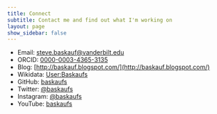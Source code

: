 ```yaml
---
title: Connect
subtitle: Contact me and find out what I'm working on
layout: page
show_sidebar: false
---
```


- Email: [steve.baskauf@vanderbilt.edu](mailto:steve.baskauf@vanderbilt.edu)
- ORCID: [0000-0003-4365-3135](https://orcid.org/0000-0003-4365-3135)
- Blog: [http://baskauf.blogspot.com/](http://baskauf.blogspot.com/)
- Wikidata: [User:Baskaufs](https://www.wikidata.org/wiki/User:Baskaufs)
- GitHub: [baskaufs](https://github.com/baskaufs/)
- Twitter: [@baskaufs](https://twitter.com/baskaufs)
- Instagram: [@baskaufs](https://www.instagram.com/baskaufs/)
- YouTube: [baskaufs](https://www.youtube.com/user/baskaufs/videos)
